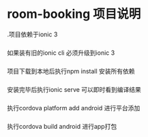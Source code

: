 # room-booking 项目说明

.项目依赖于ionic 3
###
如果装有旧的ionic cli 必须升级到ionic 3
###
项目下载到本地后执行npm install 安装所有依赖
###
安装完毕后执行ionic serve 可以即时看到编译结果
###
执行cordova platform add android 进行平台添加
###
执行cordova build android 进行app打包
